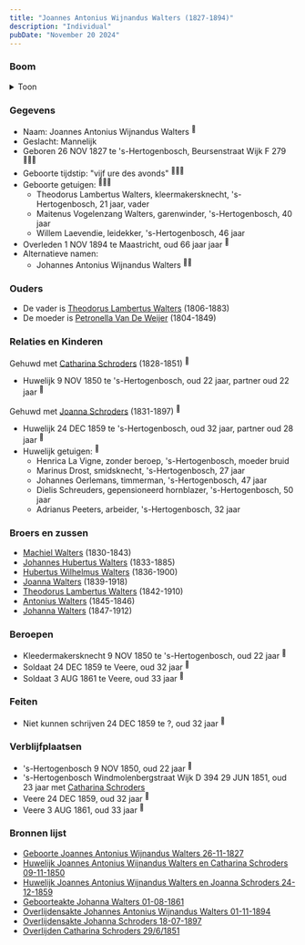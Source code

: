 ```yaml
---
title: "Joannes Antonius Wijnandus Walters (1827-1894)"
description: "Individual"
pubDate: "November 20 2024"
---
```


### Boom
<details><summary>Toon</summary>

![test](https://www.plantuml.com/plantuml/svg/dPDRR-8m48NV_Ij6xKEVa7A5126s2mtQhNf1Aji-8YVn4XV7HhPHXIh--qwAsr0L5RHlrdXEvZjpd4jZgRRhMX2pv795DQqXfyLoeTLQbcCbb0QhgJHunQGb5IyP55mNWktEh5xP3TIipfaskvAnJ3DbDoj6zhvQ26eCl18062bTCZshUB6Kp9Z1eAPS3eSGaYqX5p1z6sN8Jd4sgvWgbLuRkA7D58kd9ofmY3a3Qk2tvtb90d2UXPDuCi8Hhtyv4-KM1lsSvfjvhgmLh3y4lmSFsHJynEl2ZxqkirmBCQUod1TQ6PChf6hQKxWVpx0z2U72T7xXQBLWCbUcg93KuKsPrIWGWi8ZbN35u8dnPwPRjXJP9gCipC9ls8B83VEYazXYkBj_nFOe_OPjq7zXPSdbeb7uJX5qtz0cY1QaS2xueh8Rv5SlYBSbRfsTZkiWpaDRS4eiu9NlXUHztBMY4l7WfxHAyYOc_YmH_MjWg8AFs8y75tJVsNjVtHxVbHEd4TnIQgpcHMMRf-QmnzHML7D9uQ6ej2htEN5h9uI73siNNf3y1n_kylhF7QfZ_yGiK-SezZwY3AE3KJQBTic54N6EsiAdv0xw3qxn7_fmbOqHA3pWu7W-2Vg_QGBgVGxeW7FyJNQJuhIr7X-r7XDdfYsGIuOlinR_0000)
</details>

### Gegevens
- Naam: Joannes Antonius Wijnandus Walters <sup><a href="../s00137/" style="text-decoration:none" title="Geboorte Joannes Antonius Wijnandus Walters 26-11-1827">:link:</a></sup>
- Geslacht: Mannelijk
- Geboren 26 NOV 1827 te 's-Hertogenbosch, Beursenstraat Wijk F 279 <sup><a href="../s00137/" style="text-decoration:none" title="Geboorte Joannes Antonius Wijnandus Walters 26-11-1827">:link:</a><a href="../s00148/" style="text-decoration:none" title="Huwelijk Joannes Antonius Wijnandus Walters en Catharina Schroders 09-11-1850">:link:</a><a href="../s00149/" style="text-decoration:none" title="Huwelijk Joannes Antonius Wijnandus Walters en Joanna Schroders 24-12-1859">:link:</a></sup>
- Geboorte tijdstip: "vijf ure des avonds" <sup><a href="../s00137/" style="text-decoration:none" title="Geboorte Joannes Antonius Wijnandus Walters 26-11-1827">:link:</a><a href="../s00148/" style="text-decoration:none" title="Huwelijk Joannes Antonius Wijnandus Walters en Catharina Schroders 09-11-1850">:link:</a><a href="../s00149/" style="text-decoration:none" title="Huwelijk Joannes Antonius Wijnandus Walters en Joanna Schroders 24-12-1859">:link:</a></sup>
- Geboorte getuigen: <sup><a href="../s00137/" style="text-decoration:none" title="Geboorte Joannes Antonius Wijnandus Walters 26-11-1827">:link:</a><a href="../s00148/" style="text-decoration:none" title="Huwelijk Joannes Antonius Wijnandus Walters en Catharina Schroders 09-11-1850">:link:</a><a href="../s00149/" style="text-decoration:none" title="Huwelijk Joannes Antonius Wijnandus Walters en Joanna Schroders 24-12-1859">:link:</a></sup>
  - Theodorus Lambertus Walters, kleermakersknecht, \'s-Hertogenbosch, 21 jaar, vader
  - Maitenus Vogelenzang Walters, garenwinder, \'s-Hertogenbosch, 40 jaar
  - Willem Laevendie, leidekker, \'s-Hertogenbosch, 46 jaar
- Overleden 1 NOV 1894 te Maastricht, oud 66 jaar jaar <sup><a href="../s00212/" style="text-decoration:none" title="Overlijdensakte Johannes Antonius Wijnandus Walters 01-11-1894 ">:link:</a></sup>
- Alternatieve namen:
  - Johannes Antonius Wijnandus Walters <sup><a href="../s00211/" style="text-decoration:none" title="Geboorteakte Johanna Walters 01-08-1861 ">:link:</a><a href="../s00212/" style="text-decoration:none" title="Overlijdensakte Johannes Antonius Wijnandus Walters 01-11-1894 ">:link:</a></sup>

### Ouders
- De vader is [Theodorus Lambertus Walters](../i00088/) (1806-1883)
- De moeder is [Petronella Van De Weijer](../i00089/) (1804-1849)

### Relaties en Kinderen

Gehuwd met [Catharina Schroders](../i00111/) (1828-1851) <sup><a href="../s00148/" style="text-decoration:none" title="Huwelijk Joannes Antonius Wijnandus Walters en Catharina Schroders 09-11-1850">:link:</a></sup>
- Huwelijk 9 NOV 1850 te 's-Hertogenbosch, oud 22 jaar, partner oud 22 jaar <sup><a href="../s00148/" style="text-decoration:none" title="Huwelijk Joannes Antonius Wijnandus Walters en Catharina Schroders 09-11-1850">:link:</a></sup>

Gehuwd met [Joanna Schroders](../i00112/) (1831-1897) <sup><a href="../s00149/" style="text-decoration:none" title="Huwelijk Joannes Antonius Wijnandus Walters en Joanna Schroders 24-12-1859">:link:</a></sup>
- Huwelijk 24 DEC 1859 te 's-Hertogenbosch, oud 32 jaar, partner oud 28 jaar <sup><a href="../s00149/" style="text-decoration:none" title="Huwelijk Joannes Antonius Wijnandus Walters en Joanna Schroders 24-12-1859">:link:</a></sup>
- Huwelijk getuigen:  <sup><a href="../s00149/" style="text-decoration:none" title="Huwelijk Joannes Antonius Wijnandus Walters en Joanna Schroders 24-12-1859">:link:</a></sup>
  - Henrica La Vigne, zonder beroep, \'s-Hertogenbosch, moeder bruid
  - Marinus Drost, smidsknecht, \'s-Hertogenbosch, 27 jaar
  - Johannes Oerlemans, timmerman, \'s-Hertogenbosch, 47 jaar
  - Dielis Schreuders, gepensioneerd hornblazer, \'s-Hertogenbosch, 50 jaar
  - Adrianus Peeters, arbeider, \'s-Hertogenbosch, 32 jaar

### Broers en zussen
- [Machiel Walters](../i00104/) (1830-1843)
- [Johannes Hubertus Walters](../i00079/) (1833-1885)
- [Hubertus Wilhelmus Walters](../i00105/) (1836-1900)
- [Joanna Walters](../i00106/) (1839-1918)
- [Theodorus Lambertus Walters](../i00107/) (1842-1910)
- [Antonius Walters](../i00108/) (1845-1846)
- [Johanna Walters](../i00109/) (1847-1912)

### Beroepen
- Kleedermakersknecht 9 NOV 1850 te 's-Hertogenbosch, oud 22 jaar <sup><a href="../s00148/" style="text-decoration:none" title="Huwelijk Joannes Antonius Wijnandus Walters en Catharina Schroders 09-11-1850">:link:</a></sup>
- Soldaat 24 DEC 1859 te Veere, oud 32 jaar <sup><a href="../s00149/" style="text-decoration:none" title="Huwelijk Joannes Antonius Wijnandus Walters en Joanna Schroders 24-12-1859">:link:</a></sup>
- Soldaat 3 AUG 1861 te Veere, oud 33 jaar <sup><a href="../s00211/" style="text-decoration:none" title="Geboorteakte Johanna Walters 01-08-1861 ">:link:</a></sup>

### Feiten
- Niet kunnen schrijven 24 DEC 1859 te ?, oud 32 jaar <sup><a href="../s00149/" style="text-decoration:none" title="Huwelijk Joannes Antonius Wijnandus Walters en Joanna Schroders 24-12-1859">:link:</a></sup>

### Verblijfplaatsen
- 's-Hertogenbosch  9 NOV 1850, oud 22 jaar  <sup><a href="../s00148/" style="text-decoration:none" title="Huwelijk Joannes Antonius Wijnandus Walters en Catharina Schroders 09-11-1850">:link:</a></sup>
- 's-Hertogenbosch Windmolenbergstraat Wijk D 394 29 JUN 1851, oud 23 jaar met [Catharina Schroders](../i00111/) 
- Veere  24 DEC 1859, oud 32 jaar  <sup><a href="../s00149/" style="text-decoration:none" title="Huwelijk Joannes Antonius Wijnandus Walters en Joanna Schroders 24-12-1859">:link:</a></sup>
- Veere  3 AUG 1861, oud 33 jaar  <sup><a href="../s00211/" style="text-decoration:none" title="Geboorteakte Johanna Walters 01-08-1861 ">:link:</a></sup>

### Bronnen lijst
- [Geboorte Joannes Antonius Wijnandus Walters 26-11-1827](../s00137/)
- [Huwelijk Joannes Antonius Wijnandus Walters en Catharina Schroders 09-11-1850](../s00148/)
- [Huwelijk Joannes Antonius Wijnandus Walters en Joanna Schroders 24-12-1859](../s00149/)
- [Geboorteakte Johanna Walters 01-08-1861 ](../s00211/)
- [Overlijdensakte Johannes Antonius Wijnandus Walters 01-11-1894 ](../s00212/)
- [Overlijdensakte Johanna Schroders 18-07-1897](../s00214/)
- [Overlijden Catharina Schroders 29/6/1851](../s00241/)